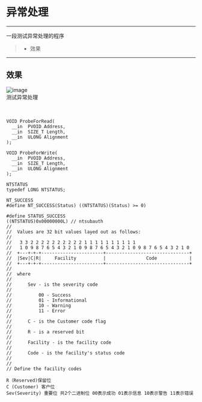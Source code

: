 # 异常处理
------

一段测试异常处理的程序
> * 效果

------
## 效果
![image](https://github.com/luguanxing/Kernel-Driver/blob/master/12-%E5%BC%82%E5%B8%B8%E5%A4%84%E7%90%86/pictures/0.jpg?raw=true)<br>
测试异常处理<br><br><br>

```
VOID ProbeForRead(
  __in  PVOID Address,
  __in  SIZE_T Length,
  __in  ULONG Alignment
);
```


```
VOID ProbeForWrite(
  __in  PVOID Address,
  __in  SIZE_T Length,
  __in  ULONG Alignment
);
```

```
NTSTATUS
typedef LONG NTSTATUS;

NT_SUCCESS
#define NT_SUCCESS(Status) ((NTSTATUS)(Status) >= 0)

#define STATUS_SUCCESS                          ((NTSTATUS)0x00000000L) // ntsubauth
//
//  Values are 32 bit values layed out as follows:
//
//   3 3 2 2 2 2 2 2 2 2 2 2 1 1 1 1 1 1 1 1 1 1
//   1 0 9 8 7 6 5 4 3 2 1 0 9 8 7 6 5 4 3 2 1 0 9 8 7 6 5 4 3 2 1 0
//  +---+-+-+-----------------------+-------------------------------+
//  |Sev|C|R|     Facility          |               Code            |
//  +---+-+-+-----------------------+-------------------------------+
//
//  where
//
//      Sev - is the severity code
//
//          00 - Success
//          01 - Informational
//          10 - Warning
//          11 - Error
//
//      C - is the Customer code flag
//
//      R - is a reserved bit
//
//      Facility - is the facility code
//
//      Code - is the facility's status code
//
//
// Define the facility codes

R（Reserved)保留位
C (Customer) 客户位
Sev(Severity) 重要位 共2个二进制位 00表示成功 01表示信息 10表示警告 11表示错误
```
